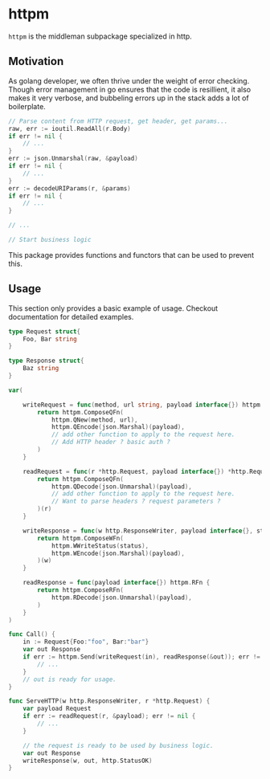 # httpm

`httpm` is the middleman subpackage specialized in http.

## Motivation

As golang developer, we often thrive under the weight of error checking. Though error management in go
ensures that the code is resillient, it also makes it very verbose, and bubbeling errors up in the stack
adds a lot of boilerplate.

```go
// Parse content from HTTP request, get header, get params...
raw, err := ioutil.ReadAll(r.Body)
if err != nil {
	// ...
}
err := json.Unmarshal(raw, &payload)
if err != nil {
	// ...
}
err := decodeURIParams(r, &params)
if err != nil {
	// ...
}

// ...

// Start business logic
```

This package provides functions and functors that can be used to prevent this.

## Usage

This section only provides a basic example of usage. Checkout documentation for detailed examples.

```go
type Request struct{
	Foo, Bar string
}

type Response struct{
	Baz string
}

var(

	writeRequest = func(method, url string, payload interface{}) httpm.QFn {
  		return httpm.ComposeQFn(
			httpm.QNew(method, url),
			httpm.QEncode(json.Marshal)(payload),
			// add other function to apply to the request here.
			// Add HTTP header ? basic auth ?
		)
 	}

	readRequest = func(r *http.Request, payload interface{}) *http.Request {
  		return httpm.ComposeQFn(
			httpm.QDecode(json.Unmarshal)(payload),
			// add other function to apply to the request here.
			// Want to parse headers ? request parameters ?
		)(r)
	}

	writeResponse = func(w http.ResponseWriter, payload interface{}, status int) http.ResponseWriter {
  		return httpm.ComposeWFn(
			httpm.WWriteStatus(status),
			httpm.WEncode(json.Marshal)(payload),
		)(w)
  	}

	readResponse = func(payload interface{}) httpm.RFn {
	  	return httpm.ComposeRFn(
			httpm.RDecode(json.Unmarshal)(payload),
		)
 	}
)

func Call() {
	in := Request{Foo:"foo", Bar:"bar"}
	var out Response
	if err := httpm.Send(writeRequest(in), readResponse(&out)); err != nil {
		// ...
	}
	// out is ready for usage.
}

func ServeHTTP(w http.ResponseWriter, r *http.Request) {
	var payload Request
	if err := readRequest(r, &payload); err != nil {
		// ...
	}

  	// the request is ready to be used by business logic.
	var out Response
	writeResponse(w, out, http.StatusOK)
}
```
